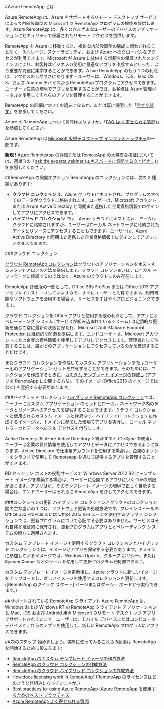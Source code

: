 ﻿<properties title="What is RemoteApp?" pageTitle="RemoteApp とは何ですか。" description="Azure RemoteApp について説明します。" metaKeywords="" services="" solutions="" documentationCenter="" authors="elizapo" manager="kathyw" />

<tags ms.service="remoteapp" ms.workload="tbd" ms.tgt_pltfrm="na" ms.devlang="na" ms.topic="article" ms.date="12/12/2014" ms.author="elizapo" ms.manager="mbaldwin" />

#Azure RemoteApp とは
 
Azure RemoteApp は、Azure をサポートするリモート デスクトップ サービスによって内部設置型の Microsoft の RemoteApp プログラムの機能を提供します。Azure RemoteApp は、多くのさまざまなユーザーのデバイスのアプリケーションにセキュリティで保護されたリモート アクセスを提供します。

RemoteApp を Azure に移動すると、複雑な内部設置型の構成に煩わされることなく、ストレージ、スケーラビリティ、および Azure へのグローバルなアクセスが利用できます。Microsoft が Azure に提供する信頼性の保証されたメンテナンスにより、お客様はビジネスの使用に最適なアプリを作成するといった、より重要な問題に集中することができます。Azure RemoteApp のもう 1 つの利点は、アクセスのしやすさにあります - ユーザーは、Windows、iOS、Mac OS X、および Android デバイスから RemoteApp プログラムにアクセスできます。ユーザーは任意の環境でアプリを使用することができ、お客様は Azure 管理ポータルを使用してそれらのアプリを管理することができます。 

RemoteApp の詳細についてお読みになるか、または既に説明した「[今すぐ試す](http://azure.microsoft.com/ja-jp/services/remoteapp/)」を参照してください。

Azure の RemoteApp について質問はありますか。「[FAQ (よく寄せられる質問)](http://azure.microsoft.com/ja-jp/documentation/articles/remoteapp-faq/)」を参照してください。

Azure RemoteApp は [Microsoft 仮想デスクトップ インフラストラクチャ](http://www.microsoft.com/ja-jp/server-cloud/products/virtual-desktop-infrastructure/explore.aspx)の一部です。

**新規 !** Azure RemoteApp の詳細または RemoteApp の大規模な検証については、週単位の「[ask the experts webinar (エキスパートに質問するウェビナー)](https://azureinfo.microsoft.com/US-Azure-WBNR-FY15-11Nov-AzureRemoteAppAskTheExperts-Registration-Page.html)」を参照してください。

##RemoteApp の展開オプション
RemoteApp のコレクションには、次の 2 種類があります:


- **クラウド コレクション**は、Azure クラウドにホストされ、プログラムのすべてのデータがクラウドに格納されます。ユーザーは、Microsoft アカウントまたは Azure Active Directory と同期また連携した企業資格情報でログインしてアプリにアクセスできます。
- **ハイブリッド コレクション** では、Azure クラウドにホストされ、データはクラウドに格納されますが、ユーザーはローカル ネットワークに格納されたデータとリソースにアクセスすることもできます。ユーザーは、Azure Active Directory と同期また連携した企業資格情報でログインしてアプリにアクセスできます。

###クラウド コレクション

[クラウド RemoteApp コレクション](http://azure.microsoft.com/ja-jp/documentation/articles/remoteapp-create-cloud-deployment/)はクラウドのアプリケーションをホストするスタンドアロンの方法を提供します。クラウド コレクションは、ローカル ネットワークに接続するのではなく、Azure のクラウドにのみ存在します。

RemoteApp 評価版の一部として、Office 365 ProPlus または Office 2013 アプリをプレインストールしていますので、すぐにユーザーと共有できます。利用可能なソフトウェアを活用する場合は、サービスをすばやくプロビジョニングできます。

クラウド コレクションを Office アプリと使用する他の利点として、アプリとオペレーティング システム (サービスが組み込まれているシステム) は定期的な更新を通じて常に最新の状態に保たれ、Microsoft Anti-Malware Endpoint Protection は継続的な防衛を提供します。エンドユーザーは、Microsoft アカウントまたは企業の資格情報を使用してアプリにアクセスします。管理者として注意することは、誰がどのアプリケーションにアクセスしているのかを確認することだけです。

またクラウド コレクションを作成してカスタム アプリケーションまたはユーザー用のアプリケーション セットを共有することができます。そのためには、コレクションを作成するときに、[カスタム テンプレート イメージの作成し](http://azure.microsoft.com/ja-jp/documentation/articles/remoteapp-create-custom-image/) (アプリを RemoteApp に公開する方法)、そのイメージ (Office 2013 のイメージではなく) を選択する必要があります。 

###ハイブリッド コレクション
[ハイブリッド RemoteApp コレクション](http://azure.microsoft.com/ja-jp/documentation/articles/remoteapp-create-hybrid-deployment/)では、ユーザーにカスタム アプリケーション のセットとローカル ネットワーク内のデータとリソースへのアクセスを提供することができます。クラウド コレクションと使用されるカスタム イメージとは異なり、ハイブリッド コレクションに作成するイメージは、ドメインに参加した環境でアプリを実行し、ローカル ネットワークとデータへのフル アクセスを付与します。

Active Directory を Azure Active Directory と統合すると (DirSync を使用)、ユーザーは企業の資格情報を使用してアプリとデータにアクセスできるようになります。Active Directory で仕事用アカウントを使用する場合は、企業のポリシーをクラウドで使用して RemoteApp を通じて提供するアプリを管理することができます。

RD セッション ホストの役割サービスで Windows Server 2012 R2 にテンプレート イメージを構築する場合は、ユーザーに公開するアプリにいくつかの制限があります。アプリはが、そのテンプレート イメージの環境で正しく機能する場合は、エンドユーザーはそれらに RemoteApp を介してアクセスできます。 

###コレクションの更新
ハイブリッド コレクションとクラウドのコレクション間の主な違いの 1 つは、ソフトウェア更新の処理方法です。プレインストールの Office 365 ProPlus または Office 2013 のイメージを使用するクラウド コレクションでは、更新プログラムについて心配する必要はありません。サービスはそれ自体が継続的に保守され、更新プログラムはアプリとオペレーティング システムの両方に適用されます。

カスタム テンプレート イメージを使用するクラウド コレクションとハイブリッド コレクションでは、イメージとアプリを保守する必要があります。ドメインに参加しているイメージでは、Windows Update、グループ ポリシー、または System Center などのツールを使用して更新プログラムを制御できます。

カスタム テンプレート イメージの更新後に、Azure クラウドに新しいイメージをアップロードし、新しいイメージを使用するコレクションを更新します。([RemoteApp のクイック スタート] ページまたはダッシュ ボードから実行できます。)

##サポートされている RemoteApp クライアント
Azure RemoteApp は、Windows および Windows RT の RemoteApp クライアント アプリケーションと Mac、iOS および Android 用の Microsoft のリモート デスクトップ アプリでサポートされています。ユーザーは、モバイル デバイスまたはコンピュータ デバイスでこれらのアプリを使用して、新しい RemoteApp プログラムにアクセスできます。

##次のステップ
始めましょう。実際に使ってみるこれらの記事は RemoteApp を開始するために役立ちます:

- [RemoteApp のカスタム テンプレート イメージの作成方法](http://azure.microsoft.com/ja-jp/documentation/articles/remoteapp-create-custom-image/)
- [RemoteApp のクラウド コレクションの作成方法](http://azure.microsoft.com/ja-jp/documentation/articles/remoteapp-create-cloud-deployment/)
- [RemoteApp のクラウド ハイブリッド コレクションの作成方法](http://azure.microsoft.com/ja-jp/documentation/articles/remoteapp-create-hybrid-deployment/)
- [How does licensing work in RemoteApp? (RemoteApp のライセンスはどのような仕組みになっていますか。)](http://azure.microsoft.com/ja-jp/documentation/articles/remoteapp-licensing/)
- [Best practices for using Azure RemoteApp (Azure RemoteApp を使用するためのベスト プラクティス)](http://azure.microsoft.com/ja-jp/documentation/articles/remoteapp-bestpractices/)
- [Azure RemoteApp よく寄せられる質問](http://azure.microsoft.com/ja-jp/documentation/articles/remoteapp-faq/)

<!--HONumber=35.2-->
